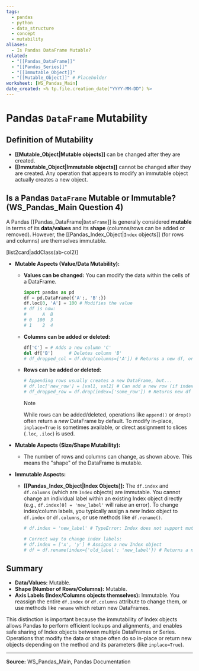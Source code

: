 ```yaml
---
tags:
  - pandas
  - python
  - data_structure
  - concept
  - mutability
aliases:
  - Is Pandas DataFrame Mutable?
related:
  - "[[Pandas_DataFrame]]"
  - "[[Pandas_Series]]"
  - "[[Immutable_Object]]"
  - "[[Mutable_Object]]" # Placeholder
worksheet: [WS_Pandas_Main]
date_created: <% tp.file.creation_date("YYYY-MM-DD") %>
---
```

# Pandas `DataFrame` Mutability

## Definition of Mutability

- **[[Mutable_Object|Mutable objects]]** can be changed after they are created.
- **[[Immutable_Object|Immutable objects]]** cannot be changed after they are created. Any operation that appears to modify an immutable object actually creates a new object.

## Is a Pandas `DataFrame` Mutable or Immutable? (WS_Pandas_Main Question 4)

A Pandas [[Pandas_DataFrame|`DataFrame`]] is generally considered **mutable** in terms of its **data/values** and its **shape** (columns/rows can be added or removed). However, the [[Pandas_Index_Object|`Index` objects]] (for rows and columns) are themselves immutable.

[list2card|addClass(ab-col2)]
- **Mutable Aspects (Value/Data Mutability):**
  - **Values can be changed:** You can modify the data within the cells of a DataFrame.
    ```python
    import pandas as pd
    df = pd.DataFrame({'A':, 'B':})
    df.loc[0, 'A'] = 100 # Modifies the value
    # df is now:
    #      A  B
    # 0  100  3
    # 1    2  4
    ```
  - **Columns can be added or deleted:**
    ```python
    df['C'] = # Adds a new column 'C'
    del df['B']      # Deletes column 'B'
    # df_dropped_col = df.drop(columns=['A']) # Returns a new df, original unchanged unless inplace=True
    ```
  - **Rows can be added or deleted:**
    ```python
    # Appending rows usually creates a new DataFrame, but...
    # df.loc['new_row'] = [val1, val2] # Can add a new row (if index allows)
    # df_dropped_row = df.drop(index=['some_row']) # Returns new df unless inplace=True
    ```
    > [!NOTE]
    > While rows can be added/deleted, operations like `append()` or `drop()` often return a *new* DataFrame by default. To modify in-place, `inplace=True` is sometimes available, or direct assignment to slices (`.loc`, `.iloc`) is used.

- **Mutable Aspects (Size/Shape Mutability):**
  - The number of rows and columns can change, as shown above. This means the "shape" of the DataFrame is mutable.

- **Immutable Aspects:**
  - **[[Pandas_Index_Object|Index Objects]]:** The `df.index` and `df.columns` (which are `Index` objects) are immutable. You cannot change an individual label within an existing Index object directly (e.g., `df.index[0] = 'new_label'` will raise an error). To change index/column labels, you typically assign a *new* Index object to `df.index` or `df.columns`, or use methods like `df.rename()`.
    ```python
    # df.index = 'new_label' # TypeError: Index does not support mutable operations

    # Correct way to change index labels:
    # df.index = ['x', 'y'] # Assigns a new Index object
    # df = df.rename(index={'old_label': 'new_label'}) # Returns a new DataFrame
    ```

## Summary

- **Data/Values:** Mutable.
- **Shape (Number of Rows/Columns):** Mutable.
- **Axis Labels (Index/Columns objects themselves):** Immutable. You reassign the entire `df.index` or `df.columns` attribute to change them, or use methods like `rename` which return new DataFrames.

This distinction is important because the immutability of Index objects allows Pandas to perform efficient lookups and alignments, and enables safe sharing of Index objects between multiple DataFrames or Series. Operations that modify the data or shape often do so in-place or return new objects depending on the method and its parameters (like `inplace=True`).

---
**Source:** WS_Pandas_Main, Pandas Documentation